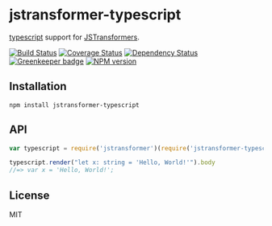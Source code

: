# jstransformer-typescript

[typescript](http://example.com) support for [JSTransformers](http://github.com/jstransformers).

[![Build Status](https://img.shields.io/travis/jstransformers/jstransformer-typescript/master.svg)](https://travis-ci.org/jstransformers/jstransformer-typescript)
[![Coverage Status](https://img.shields.io/codecov/c/github/jstransformers/jstransformer-typescript/master.svg)](https://codecov.io/gh/jstransformers/jstransformer-typescript)
[![Dependency Status](https://img.shields.io/david/jstransformers/jstransformer-typescript/master.svg)](http://david-dm.org/jstransformers/jstransformer-typescript)
[![Greenkeeper badge](https://badges.greenkeeper.io/jstransformers/jstransformer-typescript.svg)](https://greenkeeper.io/)
[![NPM version](https://img.shields.io/npm/v/jstransformer-typescript.svg)](https://www.npmjs.org/package/jstransformer-typescript)

## Installation

    npm install jstransformer-typescript

## API

```js
var typescript = require('jstransformer')(require('jstransformer-typescript'))

typescript.render("let x: string = 'Hello, World!'").body
//=> var x = 'Hello, World!';
```

## License

MIT
